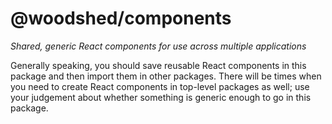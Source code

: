 # @woodshed/components

_Shared, generic React components for use across multiple applications_

Generally speaking, you should save reusable React components in this package and then import them in other packages. There will be times when you need to create React components in top-level packages as well; use your judgement about whether something is generic enough to go in this package.
